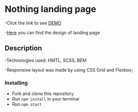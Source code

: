 # Nothing landing page

-Click the link to see [DEMO](https://StsKushnir.github.io/nothing_landing/)

-[Here](https://www.figma.com/design/DtkQmQ797hk0nI4KfMi2Uq/BOSE-New-Version?node-id=6802-245&t=6Kq9r1v4JFLD0X7d-0) you can find the design of landing page

## Description

-Technologies used: HMTL, SCSS, BEM

-Responsive layout was made by using CSS Grid and Flexbox;

### Installing
* Fork and clone this repository
* Run `npm install` in your terminal
* Run `npm start`
